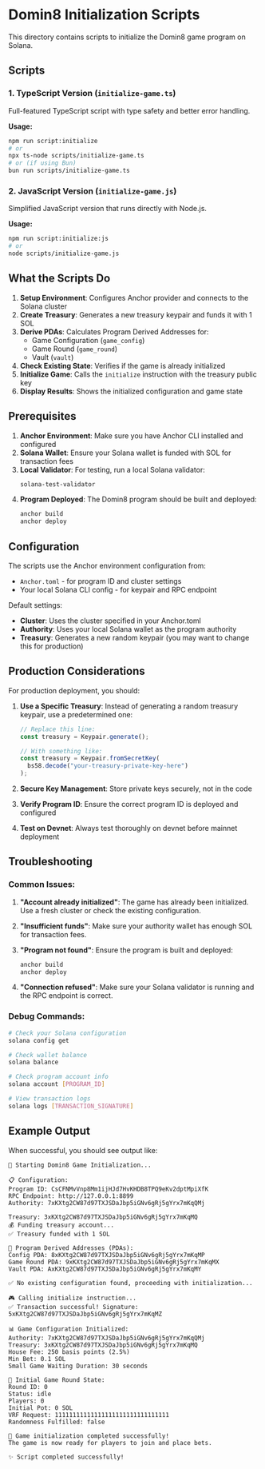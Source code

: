 # Domin8 Initialization Scripts

This directory contains scripts to initialize the Domin8 game program on Solana.

## Scripts

### 1. TypeScript Version (`initialize-game.ts`)
Full-featured TypeScript script with type safety and better error handling.

**Usage:**
```bash
npm run script:initialize
# or
npx ts-node scripts/initialize-game.ts
# or (if using Bun)
bun run scripts/initialize-game.ts
```

### 2. JavaScript Version (`initialize-game.js`)
Simplified JavaScript version that runs directly with Node.js.

**Usage:**
```bash
npm run script:initialize:js
# or
node scripts/initialize-game.js
```

## What the Scripts Do

1. **Setup Environment**: Configures Anchor provider and connects to the Solana cluster
2. **Create Treasury**: Generates a new treasury keypair and funds it with 1 SOL
3. **Derive PDAs**: Calculates Program Derived Addresses for:
   - Game Configuration (`game_config`)
   - Game Round (`game_round`) 
   - Vault (`vault`)
4. **Check Existing State**: Verifies if the game is already initialized
5. **Initialize Game**: Calls the `initialize` instruction with the treasury public key
6. **Display Results**: Shows the initialized configuration and game state

## Prerequisites

1. **Anchor Environment**: Make sure you have Anchor CLI installed and configured
2. **Solana Wallet**: Ensure your Solana wallet is funded with SOL for transaction fees
3. **Local Validator**: For testing, run a local Solana validator:
   ```bash
   solana-test-validator
   ```
4. **Program Deployed**: The Domin8 program should be built and deployed:
   ```bash
   anchor build
   anchor deploy
   ```

## Configuration

The scripts use the Anchor environment configuration from:
- `Anchor.toml` - for program ID and cluster settings
- Your local Solana CLI config - for keypair and RPC endpoint

Default settings:
- **Cluster**: Uses the cluster specified in your Anchor.toml
- **Authority**: Uses your local Solana wallet as the program authority
- **Treasury**: Generates a new random keypair (you may want to change this for production)

## Production Considerations

For production deployment, you should:

1. **Use a Specific Treasury**: Instead of generating a random treasury keypair, use a predetermined one:
   ```typescript
   // Replace this line:
   const treasury = Keypair.generate();
   
   // With something like:
   const treasury = Keypair.fromSecretKey(
     bs58.decode("your-treasury-private-key-here")
   );
   ```

2. **Secure Key Management**: Store private keys securely, not in the code
3. **Verify Program ID**: Ensure the correct program ID is deployed and configured
4. **Test on Devnet**: Always test thoroughly on devnet before mainnet deployment

## Troubleshooting

### Common Issues:

1. **"Account already initialized"**: The game has already been initialized. Use a fresh cluster or check the existing configuration.

2. **"Insufficient funds"**: Make sure your authority wallet has enough SOL for transaction fees.

3. **"Program not found"**: Ensure the program is built and deployed:
   ```bash
   anchor build
   anchor deploy
   ```

4. **"Connection refused"**: Make sure your Solana validator is running and the RPC endpoint is correct.

### Debug Commands:

```bash
# Check your Solana configuration
solana config get

# Check wallet balance
solana balance

# Check program account info
solana account [PROGRAM_ID]

# View transaction logs
solana logs [TRANSACTION_SIGNATURE]
```

## Example Output

When successful, you should see output like:

```
🚀 Starting Domin8 Game Initialization...

📋 Configuration:
Program ID: CsCFNMvVnp8Mm1ijHJd7HvKHDB8TPQ9eKv2dptMpiXfK
RPC Endpoint: http://127.0.0.1:8899
Authority: 7xKXtg2CW87d97TXJSDaJbp5iGNv6gRj5gYrx7mKqQMj

Treasury: 3xKXtg2CW87d97TXJSDaJbp5iGNv6gRj5gYrx7mKqMQ
💰 Funding treasury account...
✅ Treasury funded with 1 SOL

🔑 Program Derived Addresses (PDAs):
Config PDA: 8xKXtg2CW87d97TXJSDaJbp5iGNv6gRj5gYrx7mKqMP
Game Round PDA: 9xKXtg2CW87d97TXJSDaJbp5iGNv6gRj5gYrx7mKqMX
Vault PDA: AxKXtg2CW87d97TXJSDaJbp5iGNv6gRj5gYrx7mKqMY

✅ No existing configuration found, proceeding with initialization...

🎮 Calling initialize instruction...
✅ Transaction successful! Signature: 5xKXtg2CW87d97TXJSDaJbp5iGNv6gRj5gYrx7mKqMZ

📊 Game Configuration Initialized:
Authority: 7xKXtg2CW87d97TXJSDaJbp5iGNv6gRj5gYrx7mKqQMj
Treasury: 3xKXtg2CW87d97TXJSDaJbp5iGNv6gRj5gYrx7mKqMQ
House Fee: 250 basis points (2.5%)
Min Bet: 0.1 SOL
Small Game Waiting Duration: 30 seconds

🎯 Initial Game Round State:
Round ID: 0
Status: idle
Players: 0
Initial Pot: 0 SOL
VRF Request: 11111111111111111111111111111111
Randomness Fulfilled: false

🎉 Game initialization completed successfully!
The game is now ready for players to join and place bets.

✨ Script completed successfully!
```
